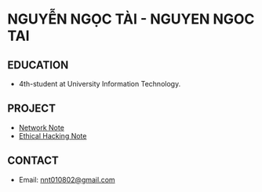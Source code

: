 # NGUYỄN NGỌC TÀI - NGUYEN NGOC TAI

## EDUCATION

- 4th-student at University Information Technology.

## PROJECT

- [Network Note](network_engineer_dream/index.md)
- [Ethical Hacking Note](ethical_hacking/index.md)

## CONTACT

- Email: nnt010802@gmail.com